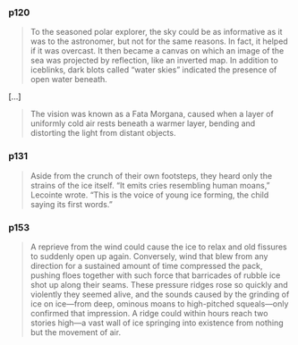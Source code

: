 
### p120

> To the seasoned polar explorer, the sky could be as informative as it was to the astronomer, but not for the same reasons. In fact, it helped if it was overcast. It then became a canvas on which an image of the sea was projected by reflection, like an inverted map. In addition to iceblinks, dark blots called “water skies” indicated the presence of open water beneath. 

[...]

> The vision was known as a Fata Morgana, caused when a layer of uniformly cold air rests beneath a warmer layer, bending and distorting the light from distant objects. 

### p131

> Aside from the crunch of their own footsteps, they heard only the strains of the ice itself. “It emits cries resembling human moans,” Lecointe wrote. “This is the voice of young ice forming, the child saying its first words.” 

### p153

> A reprieve from the wind could cause the ice to relax and old fissures to suddenly open up again. Conversely, wind that blew from any direction for a sustained amount of time compressed the pack, pushing floes together with such force that barricades of rubble ice shot up along their seams. These pressure ridges rose so quickly and violently they seemed alive, and the sounds caused by the grinding of ice on ice—from deep, ominous moans to high-pitched squeals—only confirmed that impression. A ridge could within hours reach two stories high—a vast wall of ice springing into existence from nothing but the movement of air. 